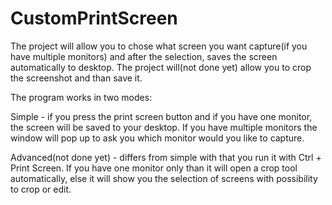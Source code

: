 # CustomPrintScreen
The project will allow you to chose what screen you want capture(if you have multiple monitors) and after the selection, saves the screen automatically to desktop. The project will(not done yet) allow you to crop the screenshot and than save it. 

The program works in two modes:

Simple - if you press the print screen button and if you have one monitor, the screen will be saved to your desktop. If you have multiple monitors the window will pop up to ask you which monitor would you like to capture. 

Advanced(not done yet) - differs from simple with that you run it with Ctrl + Print Screen. If you have one monitor only than it will open a crop tool automatically, else it will show you the selection of screens with possibility to crop or edit. 
